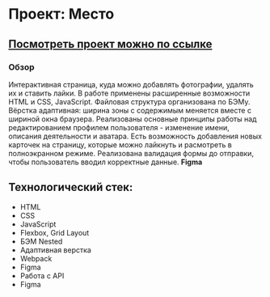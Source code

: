 # Проект: Место

## [Посмотреть проект можно по ссылке ](https://yulia-bon.github.io/mesto/)

### Обзор
Интерактивная страница, куда можно добавлять фотографии, удалять их и ставить лайки.
В работе применены расширенные возможности HTML и CSS, JavaScript.
Файловая структура организована по БЭМу.
Вёрстка адаптивная: ширина зоны с содержимым меняется вместе с шириной окна браузера.
Реализованы основные принципы работы над редактированием профилем пользователя - изменение имени,
описания деятельности и аватара.
Есть возможность добавления новых карточек на страницу, которые можно лайкнуть и расмотреть в полноэкранном режиме.
Реализована валидация формы до отправки, чтобы пользователь вводил корректные данные.
**Figma**

## Технологический стек:
* HTML
* CSS
* JavaScript
* Flexbox, Grid Layout
* БЭМ Nested
* Адаптивная верстка
* Webpack
* Figma
* Работа с API
* Figma

